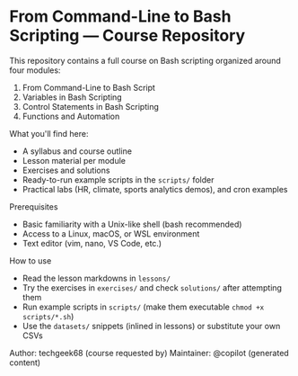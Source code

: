 # From Command-Line to Bash Scripting — Course Repository

This repository contains a full course on Bash scripting organized around four modules:

1. From Command-Line to Bash Script
2. Variables in Bash Scripting
3. Control Statements in Bash Scripting
4. Functions and Automation

What you'll find here:
- A syllabus and course outline
- Lesson material per module
- Exercises and solutions
- Ready-to-run example scripts in the `scripts/` folder
- Practical labs (HR, climate, sports analytics demos), and cron examples

Prerequisites
- Basic familiarity with a Unix-like shell (bash recommended)
- Access to a Linux, macOS, or WSL environment
- Text editor (vim, nano, VS Code, etc.)

How to use
- Read the lesson markdowns in `lessons/`
- Try the exercises in `exercises/` and check `solutions/` after attempting them
- Run example scripts in `scripts/` (make them executable `chmod +x scripts/*.sh`)
- Use the `datasets/` snippets (inlined in lessons) or substitute your own CSVs

Author: techgeek68 (course requested by)
Maintainer: @copilot (generated content)
